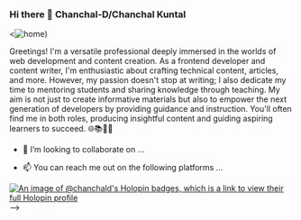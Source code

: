### Hi there 👋 **Chanchal-D/Chanchal Kuntal**
<![home](https://github.com/Chanchal-D/Chanchal-D/assets/117251667/e5fc202c-b993-416b-b388-560a6d9eaef8))

Greetings! I'm a versatile professional deeply immersed in the worlds of web development and content creation. As a frontend developer and content writer, I'm enthusiastic about crafting technical content, articles, and more. However, my passion doesn't stop at writing; I also dedicate my time to mentoring students and sharing knowledge through teaching. My aim is not just to create informative materials but also to empower the next generation of developers by providing guidance and instruction. You'll often find me in both roles, producing insightful content and guiding aspiring learners to succeed. 🌐📚👩‍🏫


- 👯 I’m looking to collaborate on ...


- 📫 You can reach me out on the following platforms ...

[![An image of @chanchald's Holopin badges, which is a link to view their full Holopin profile](https://holopin.me/chanchald)](https://holopin.io/@chanchald)
-->
